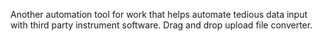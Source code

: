 Another automation tool for work that helps automate tedious data input with third party instrument software. Drag and drop upload file converter.
